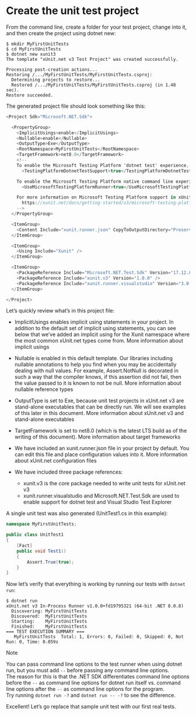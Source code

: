 # Create the unit test project

From the command line, create a folder for your test project, change into it, and then create the project using dotnet new:

```shell
$ mkdir MyFirstUnitTests
$ cd MyFirstUnitTests
$ dotnet new xunit3
The template "xUnit.net v3 Test Project" was created successfully.

Processing post-creation actions...
Restoring /.../MyFirstUnitTests/MyFirstUnitTests.csproj:
  Determining projects to restore...
  Restored /.../MyFirstUnitTests/MyFirstUnitTests.csproj (in 1.48 sec).
Restore succeeded.
```

The generated project file should look something like this:

```csharp
<Project Sdk="Microsoft.NET.Sdk">

  <PropertyGroup>
    <ImplicitUsings>enable</ImplicitUsings>
    <Nullable>enable</Nullable>
    <OutputType>Exe</OutputType>
    <RootNamespace>MyFirstUnitTests</RootNamespace>
    <TargetFramework>net8.0</TargetFramework>
    <!--
    To enable the Microsoft Testing Platform 'dotnet test' experience, add property:
      <TestingPlatformDotnetTestSupport>true</TestingPlatformDotnetTestSupport>

    To enable the Microsoft Testing Platform native command line experience, add property:
      <UseMicrosoftTestingPlatformRunner>true</UseMicrosoftTestingPlatformRunner>

    For more information on Microsoft Testing Platform support in xUnit.net, please visit:
      https://xunit.net/docs/getting-started/v3/microsoft-testing-platform
    -->
  </PropertyGroup>

  <ItemGroup>
    <Content Include="xunit.runner.json" CopyToOutputDirectory="PreserveNewest" />
  </ItemGroup>

  <ItemGroup>
    <Using Include="Xunit" />
  </ItemGroup>

  <ItemGroup>
    <PackageReference Include="Microsoft.NET.Test.Sdk" Version="17.12.0" />
    <PackageReference Include="xunit.v3" Version="1.0.0" />
    <PackageReference Include="xunit.runner.visualstudio" Version="3.0.0" />
  </ItemGroup>

</Project>
```

Let’s quickly review what’s in this project file:

- ImplicitUsings enables implicit using statements in your project. In addition to the default set of implicit using statements, you can see below that we’ve added an implicit using for the Xunit namespace where the most common xUnit.net types come from.
More information about implicit usings

- Nullable is enabled in this default template. Our libraries including nullable annotations to help you find when you may be accidentally dealing with null values. For example, Assert.NotNull is decorated in such a way that the compiler knows, if this assertion did not fail, then the value passed to it is known to not be null.
More information about nullable reference types

- OutputType is set to Exe, because unit test projects in xUnit.net v3 are stand-alone executables that can be directly run. We will see examples of this later in this document.
More information about xUnit.net v3 and stand-alone executables

- TargetFramework is set to net8.0 (which is the latest LTS build as of the writing of this document).
More information about target frameworks

- We have included an xunit.runner.json file in your project by default. You can edit this file and place configuration values into it.
More information about xUnit.net configuration files

- We have included three package references:
  - xunit.v3 is the core package needed to write unit tests for xUnit.net v3
  - xunit.runner.visualstudio and Microsoft.NET.Test.Sdk are used to enable support for dotnet test and Visual Studio Test Explorer

A single unit test was also generated (UnitTest1.cs in this example):

```csharp
namespace MyFirstUnitTests;

public class UnitTest1
{
    [Fact]
    public void Test1()
    {
        Assert.True(true);
    }
}
```

Now let’s verify that everything is working by running our tests with `dotnet run`:

```shell
$ dotnet run
xUnit.net v3 In-Process Runner v1.0.0+fd19795321 (64-bit .NET 8.0.8)
  Discovering: MyFirstUnitTests
  Discovered:  MyFirstUnitTests
  Starting:    MyFirstUnitTests
  Finished:    MyFirstUnitTests
=== TEST EXECUTION SUMMARY ===
   MyFirstUnitTests  Total: 1, Errors: 0, Failed: 0, Skipped: 0, Not Run: 0, Time: 0.059s
```

> [!NOTE]
> You can pass command line options to the test runner when using dotnet run, but you must add `--` before passing any command line options.  
> The reason for this is that the .NET SDK differentiates command line options before the `--` as command line options for 
> dotnet run itself vs. command line options after the `--` as command line options for the program.  
> Try running `dotnet run -?` and `dotnet run -- -?` to see the difference.

Excellent! Let’s go replace that sample unit test with our first real tests.
